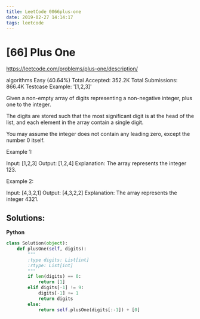```yaml
---
title: LeetCode 0066plus-one
date: 2019-02-27 14:14:17
tags: leetcode
---
```


# [66] Plus One

 https://leetcode.com/problems/plus-one/description/

 algorithms
 Easy (40.64%)
 Total Accepted:    352.2K
 Total Submissions: 866.4K
 Testcase Example:  '[1,2,3]'

 Given a non-empty array of digits representing a non-negative integer, plus
 one to the integer.
 
 The digits are stored such that the most significant digit is at the head of
 the list, and each element in the array contain a single digit.
 
 You may assume the integer does not contain any leading zero, except the
 number 0 itself.
 
 Example 1:
 
 
 Input: [1,2,3]
 Output: [1,2,4]
 Explanation: The array represents the integer 123.
 
 
 Example 2:
 
 
 Input: [4,3,2,1]
 Output: [4,3,2,2]
 Explanation: The array represents the integer 4321.
 
 

## Solutions:
**Python**
```python
class Solution(object):
    def plusOne(self, digits):
        """
        :type digits: List[int]
        :rtype: List[int]
        """
        if len(digits) == 0:
            return [1]
        elif digits[-1] != 9:
            digits[-1] += 1
            return digits
        else:
            return self.plusOne(digits[:-1]) + [0]
```
